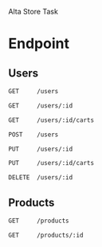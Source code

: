 Alta Store Task 

# Endpoint
## Users
```bash
GET     /users
```
``` bash
GET     /users/:id
```
``` bash
GET     /users/:id/carts
```
``` bash
POST    /users
```
``` bash
PUT     /users/:id
```
``` bash
PUT     /users/:id/carts
```
``` bash
DELETE  /users/:id
```

## Products
``` bash
GET     /products
```
``` bash
GET     /products/:id
```

